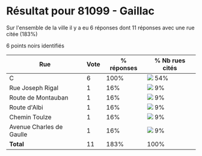 # Résultat pour 81099 - Gaillac

Sur l'ensemble de la ville il y a eu 6 réponses dont 11 réponses avec une rue citée (183%)

6 points noirs identifiés

| Rue | Vote | % réponses | % Nb rues cités|
|-----|------|------------|----------------|
| C | 6 | 100% | <img src="../../img/bar_54.gif" />&nbsp;54%|
| Rue Joseph Rigal | 1 | 16% | <img src="../../img/bar_9.gif" />&nbsp;9%|
| Route de Montauban | 1 | 16% | <img src="../../img/bar_9.gif" />&nbsp;9%|
| Route d'Albi | 1 | 16% | <img src="../../img/bar_9.gif" />&nbsp;9%|
| Chemin Toulze | 1 | 16% | <img src="../../img/bar_9.gif" />&nbsp;9%|
| Avenue Charles de Gaulle | 1 | 16% | <img src="../../img/bar_9.gif" />&nbsp;9%|
| **Total** | 11 | 183% | 100%|
